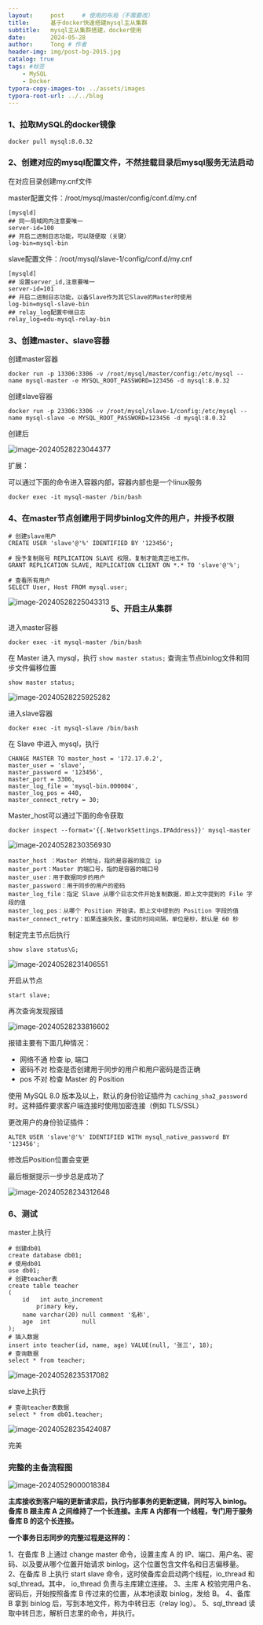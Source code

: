 ```yaml
---
layout:     post     # 使用的布局（不需要改）
title:      基于docker快速搭建mysql主从集群
subtitle:   mysql主从集群搭建，docker使用
date:       2024-05-28 
author:     Tong # 作者
header-img: img/post-bg-2015.jpg 
catalog: true 
tags: #标签
    - MySQL
    - Docker
typora-copy-images-to: ../assets/images
typora-root-url: ../../blog
---
```


### 1、拉取MySQL的docker镜像

````shell
docker pull mysql:8.0.32
````



### 2、创建对应的mysql配置文件，不然挂载目录后mysql服务无法启动

在对应目录创建my.cnf文件

master配置文件：/root/mysql/master/config/conf.d/my.cnf

````text
[mysqld]
## 同一局域网内注意要唯一
server-id=100  
## 开启二进制日志功能，可以随便取（关键）
log-bin=mysql-bin
````



slave配置文件：/root/mysql/slave-1/config/conf.d/my.cnf

````text
[mysqld]  
## 设置server_id,注意要唯一  
server-id=101 
## 开启二进制日志功能，以备Slave作为其它Slave的Master时使用  
log-bin=mysql-slave-bin 
## relay_log配置中继日志  
relay_log=edu-mysql-relay-bin
````



### 3、创建master、slave容器

创建master容器

````shell
docker run -p 13306:3306 -v /root/mysql/master/config:/etc/mysql --name mysql-master -e MYSQL_ROOT_PASSWORD=123456 -d mysql:8.0.32
````

创建slave容器

````shell
docker run -p 23306:3306 -v /root/mysql/slave-1/config:/etc/mysql --name mysql-slave -e MYSQL_ROOT_PASSWORD=123456 -d mysql:8.0.32
````



创建后

![image-20240528223044377](/assets/images/image-20240528223044377.png)



扩展：

可以通过下面的命令进入容器内部，容器内部也是一个linux服务

````shell
docker exec -it mysql-master /bin/bash
````



### 4、在master节点创建用于同步binlog文件的用户，并授予权限

````mysql
# 创建slave用户
CREATE USER 'slave'@'%' IDENTIFIED BY '123456';

# 授予复制账号 REPLICATION SLAVE 权限，复制才能真正地工作。
GRANT REPLICATION SLAVE, REPLICATION CLIENT ON *.* TO 'slave'@'%';
````



````mysql
# 查看所有用户
SELECT User, Host FROM mysql.user;
````

<img src="/assets/images/image-20240528225043313.png" alt="image-20240528225043313" style="zoom:100%;" align="left" />



### 5、开启主从集群

进入master容器

````shell
docker exec -it mysql-master /bin/bash
````

在 Master 进入 mysql，执行 `show master status;` 查询主节点binlog文件和同步文件偏移位置

````mysql
show master status;
````

![image-20240528225925282](/assets/images/image-20240528225925282.png)



进入slave容器

````shell
docker exec -it mysql-slave /bin/bash
````

在 Slave 中进入 mysql，执行

````mysql
CHANGE MASTER TO master_host = '172.17.0.2',
master_user = 'slave',
master_password = '123456',
master_port = 3306,
master_log_file = 'mysql-bin.000004',
master_log_pos = 440,
master_connect_retry = 30;
````

Master_host可以通过下面的命令获取

````shell
docker inspect --format='{{.NetworkSettings.IPAddress}}' mysql-master
````

![image-20240528230356930](/assets/images/image-20240528230356930.png)

```text
master_host ：Master 的地址，指的是容器的独立 ip
master_port：Master 的端口号，指的是容器的端口号
master_user：用于数据同步的用户
master_password：用于同步的用户的密码
master_log_file：指定 Slave 从哪个日志文件开始复制数据，即上文中提到的 File 字段的值
master_log_pos：从哪个 Position 开始读，即上文中提到的 Position 字段的值
master_connect_retry：如果连接失败，重试的时间间隔，单位是秒，默认是 60 秒
```



制定完主节点后执行

````mysql
show slave status\G;
````

![image-20240528231406551](/assets/images/image-20240528231406551.png)



开启从节点

````mysql
start slave;
````

再次查询发现报错

![image-20240528233816602](/assets/images/image-20240528233816602.png)

报错主要有下面几种情况：

- 网络不通
  检查 ip, 端口
- 密码不对
  检查是否创建用于同步的用户和用户密码是否正确
- pos 不对
  检查 Master 的 Position

使用 MySQL 8.0 版本及以上，默认的身份验证插件为 `caching_sha2_password` 时。这种插件要求客户端连接时使用加密连接（例如 TLS/SSL）

更改用户的身份验证插件：

```mysql
ALTER USER 'slave'@'%' IDENTIFIED WITH mysql_native_password BY '123456';
```

修改后Position位置会变更



最后根据提示一步步总是成功了

![image-20240528234312648](/assets/images/image-20240528234312648.png)



### 6、测试

master上执行

````mysql
# 创建db01
create database db01;
# 使用db01
use db01;
# 创建teacher表
create table teacher
(
    id   int auto_increment
        primary key,
    name varchar(20) null comment '名称',
    age  int         null
);
# 插入数据
insert into teacher(id, name, age) VALUE(null, '张三', 18);
# 查询数据
select * from teacher;
````

![image-20240528235317082](/assets/images/image-20240528235317082.png)



slave上执行

````mysql
# 查询teacher表数据
select * from db01.teacher;
````

![image-20240528235424087](/assets/images/image-20240528235424087.png)



完美



### 完整的主备流程图

![image-20240529000018384](/assets/images/image-20240529000018384.png)

**主库接收到客户端的更新请求后，执行内部事务的更新逻辑，同时写入 binlog。**
**备库 B 跟主库 A 之间维持了一个长连接。主库 A 内部有一个线程，专门用于服务备库 B 的这个长连接。**

**一个事务日志同步的完整过程是这样的：**

1、在备库 B 上通过 change master 命令，设置主库 A 的 IP、端口、用户名、密码、以及要从哪个位置开始请求 binlog，这个位置包含文件名和日志偏移量。
2、在备库 B 上执行 start slave 命令，这时侯备库会启动两个线程，io_thread 和 sql_thread。其中， io_thread 负责与主库建立连接。
3、主库 A 校验完用户名、密码后，开始按照备库 B 传过来的位置，从本地读取 binlog，发给 B。
4、备库 B 拿到 binlog 后，写到本地文件，称为中转日志（relay log）。
5、sql_thread 读取中转日志，解析日志里的命令，并执行。
